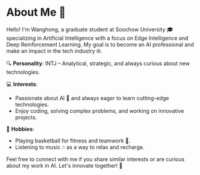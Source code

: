 # About Me 👋

Hello! I'm Wanghong, a graduate student at Soochow University 🎓 specializing in Artificial Intelligence with a focus on Edge Intelligence and Deep Reinforcement Learning. My goal is to become an AI professional and make an impact in the tech industry 🌐.

🔍 **Personality**: INTJ – Analytical, strategic, and always curious about new technologies.

💻 **Interests**: 
- Passionate about AI 🤖 and always eager to learn cutting-edge technologies.
- Enjoy coding, solving complex problems, and working on innovative projects.

🏀 **Hobbies**:
- Playing basketball for fitness and teamwork 🏀.
- Listening to music 🎶 as a way to relax and recharge.

Feel free to connect with me if you share similar interests or are curious about my work in AI. Let's innovate together! 🚀
